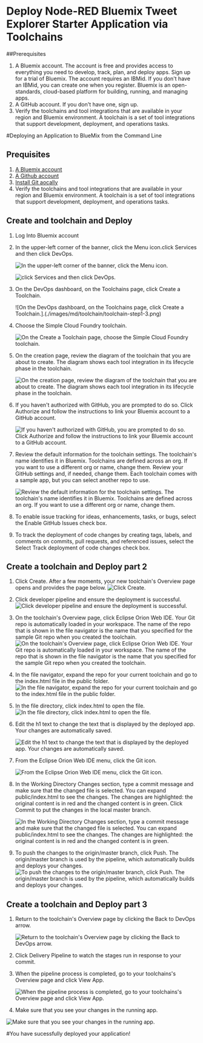 Deploy Node-RED Bluemix Tweet Explorer Starter Application via Toolchains
====================================

##Prerequisites
1.	A Bluemix account. The account is free and provides access to everything you need to develop, track, plan, and deploy apps. Sign up for a trial of Bluemix. The account requires an IBMid. If you don't have an IBMid, you can create one when you register. Bluemix is an open-standards, cloud-based platform for building, running, and managing apps.
2.	A GitHub account. If you don't have one, sign up.
3.	Verify the toolchains and tool integrations that are available in your region and Bluemix environment. A toolchain is a set of tool integrations that support development, deployment, and operations tasks.
  

#Deploying an Application to BlueMix from the Command Line

## Prequisites
1. [A Bluemix account](https://console.bluemix.net)
2. [A Github account](https://github.com/login) 
3. [Install Git aocally](https://git-scm.com/downloads)
4. Verify the toolchains and tool integrations that are available in your region and Bluemix environment. A toolchain is a set of tool integrations that support development, deployment, and operations tasks.


## Create and toolchain and Deploy
1. Log Into Bluemix account
2. In the upper-left corner of the banner, click the Menu icon.click Services and then click DevOps.   
   
   ![In the upper-left corner of the banner, click the Menu icon.](../images/md/toolchain/toolchain-step1-1.png)
	
	![click Services and then click DevOps.](../images/md/toolchain/toolchain-step1-2.png)
3. On the DevOps dashboard, on the Toolchains page, click Create a Toolchain.
	
	![On the DevOps dashboard, on the Toolchains page, click Create a Toolchain.].(./images/md/toolchain/toolchain-step1-3.png)
4.	Choose the Simple Cloud Foundry toolchain.
	
	![On the Create a Toolchain page, choose the Simple Cloud Foundry toolchain.](../images/md/toolchain/toolchain-step1-4.png)
5. On the creation page, review the diagram of the toolchain that you are about to create. The diagram shows each tool integration in its lifecycle phase in the toolchain.
	
	![On the creation page, review the diagram of the toolchain that you are about to create. The diagram shows each tool integration in its lifecycle phase in the toolchain.](../images/md/toolchain/toolchain-step1-5.png)
6.	If you haven't authorized with GitHub, you are prompted to do so. Click Authorize and follow the instructions to link your Bluemix account to a GitHub account.
	
	![If you haven't authorized with GitHub, you are prompted to do so. Click Authorize and follow the instructions to link your Bluemix account to a GitHub account.](../images/md/toolchain/toolchain-step1-6.png)
7.	Review the default information for the toolchain settings. The toolchain's name identifies it in Bluemix. Toolchains are defined across an org. If you want to use a different org or name, change them.
	Review your GitHub settings and, if needed, change them. Each toolchain comes with a sample app, but you can select another repo to use.

	![Review the default information for the toolchain settings. The toolchain's name identifies it in Bluemix. Toolchains are defined across an org. If you want to use a different org or name, change them.
	](../images/md/toolchain/toolchain-step1-7.png)
8.	To enable issue tracking for ideas, enhancements, tasks, or bugs, select the Enable GitHub Issues check box.
9.	To track the deployment of code changes by creating tags, labels, and comments on commits, pull requests, and referenced issues, select the Select Track deployment of code changes check box.

## Create a toolchain and Deploy part 2
1.	Click Create. After a few moments, your new toolchain's Overview page opens and provides the page below.
	![Click Create.](../images/md/toolchain/toolchain-step2-1.png)
2.	Click developer pipeline and ensure the deployment is successful.
	![Click developer pipeline and ensure the deployment is successful.](../images/md/toolchain/toolchain-step2-2.png)
3.	On the toolchain's Overview page, click Eclipse Orion Web IDE. Your Git repo is automatically loaded in your workspace. The name of the repo that is shown in the file navigator is the name that you specified for the sample Git repo when you created the toolchain.
	![On the toolchain's Overview page, click Eclipse Orion Web IDE. Your Git repo is automatically loaded in your workspace. The name of the repo that is shown in the file navigator is the name that you specified for the sample Git repo when you created the toolchain.](../images/md/toolchain/toolchain-step2-3-2.png)
4.	In the file navigator, expand the repo for your current toolchain and go to the index.html file in the public folder.
	![In the file navigator, expand the repo for your current toolchain and go to the index.html file in the public folder.](../images/md/toolchain/toolchain-step2-4.png)
5.	In the file directory, click index.html to open the file. 
	![In the file directory, click index.html to open the file.](../images/md/toolchain/toolchain-step2-5.png)
6.  Edit the h1 text to change the text that is displayed by the deployed app. Your changes are automatically saved.
	
	![Edit the h1 text to change the text that is displayed by the deployed app. Your changes are automatically saved.
	](../images/md/toolchain/toolchain-step2-6.png)
7. From the Eclipse Orion Web IDE menu, click the Git icon.
	
	![From the Eclipse Orion Web IDE menu, click the Git icon.](../images/md/toolchain/toolchain-step2-8.png)
8. In the Working Directory Changes section, type a commit message and make sure that the changed file is selected. You can expand public/index.html to see the changes. The changes are highlighted: the original content is in red and the changed content is in green. Click Commit to put the changes in the local master branch.
	
	![In the Working Directory Changes section, type a commit message and make sure that the changed file is selected. You can expand public/index.html to see the changes. The changes are highlighted: the original content is in red and the changed content is in green.](../images/md/toolchain/toolchain-step2-9.png)
9. To push the changes to the origin/master branch, click Push. The origin/master branch is used by the pipeline, which automatically builds and deploys your changes.
	![To push the changes to the origin/master branch, click Push. The origin/master branch is used by the pipeline, which automatically builds and deploys your changes.](../images/md/toolchain/toolchain-step3-1.png)
	
## Create a toolchain and Deploy part 3
1. 	Return to the toolchain's Overview page by clicking the Back to DevOps arrow.
	
	![Return to the toolchain's Overview page by clicking the Back to DevOps arrow.](../images/md/toolchain/toolchain-step3-2.png)
2.	Click Delivery Pipeline to watch the stages run in response to your commit.
3.	When the pipeline process is completed, go to your toolchains's Overview page and click View App.
	
	![When the pipeline process is completed, go to your toolchains's Overview page and click View App.](../images/md/toolchain/toolchain-step3-4.png)	
4. 	Make sure that you see your changes in the running app.

![Make sure that you see your changes in the running app.](../images/md/toolchain/toolchain-step3-5.png)

#You have sucessfully deployed your application!

